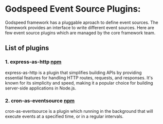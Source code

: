 
# Godspeed Event Source Plugins:

Godspeed framework has a pluggable aproach to define event sources. The framework provides an interface to write different event sources. Here are few event source plugins which are managed by the core framework team.

## List of plugins

### 1. express-as-http   [npm](https://www.npmjs.com/package/@godspeedsystems/plugins-express-as-http)            


express-as-http is a plugin that simplifies building APIs by providing essential features for handling HTTP routes, requests, and responses. It's known for its simplicity and speed, making it a popular choice for building server-side applications in Node.js.


### 2. cron-as-eventsource [npm](https://www.npmjs.com/package/@godspeedsystems/plugins-cron-as-eventsource)

cron-as-eventsource is a plugin which running in the background that will execute events at a specified time, or in a regular intervals.

